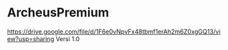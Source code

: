 # ArcheusPremium 
https://drive.google.com/file/d/1F6e0vNpvFx48tbmf1erAh2m6Z0xgGQ13/view?usp=sharing
Versi 1.0
